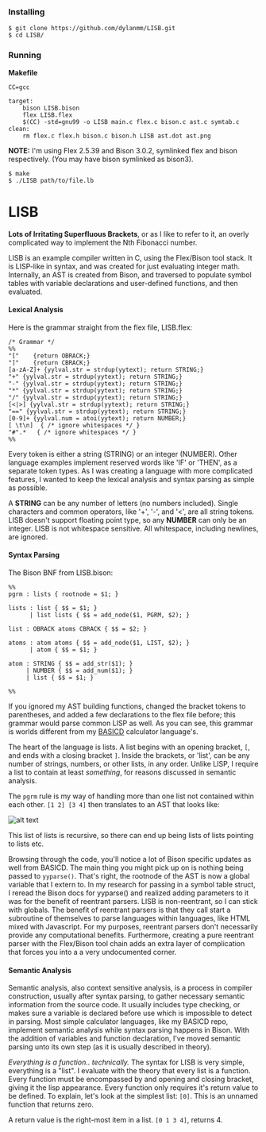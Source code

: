 ### Installing
```
$ git clone https://github.com/dylanmm/LISB.git
$ cd LISB/
```
### Running
**Makefile**
```
CC=gcc

target:
	bison LISB.bison
	flex LISB.flex
	$(CC) -std=gnu99 -o LISB main.c flex.c bison.c ast.c symtab.c
clean:
	rm flex.c flex.h bison.c bison.h LISB ast.dot ast.png
```
**NOTE:** I'm using Flex 2.5.39 and Bison 3.0.2, symlinked flex and bison respectively. (You may have bison symlinked as bison3).
```
$ make
$ ./LISB path/to/file.lb
```

# LISB
**Lots of Irritating Superfluous Brackets**, or as I like to refer to it, an overly complicated way to implement the Nth Fibonacci number.

LISB is an example compiler written in C, using the Flex/Bison tool stack. It is LISP-like in syntax, and was created for just evaluating integer math. Internally, an AST is created from Bison, and traversed to populate symbol tables with variable declarations and user-defined functions, and then evaluated.

#### Lexical Analysis
Here is the grammar straight from the flex file, LISB.flex:
```
/* Grammar */
%%
"["    {return OBRACK;}
"]"    {return CBRACK;}
[a-zA-Z]+ {yylval.str = strdup(yytext); return STRING;}
"+" {yylval.str = strdup(yytext); return STRING;}
"-" {yylval.str = strdup(yytext); return STRING;}
"*" {yylval.str = strdup(yytext); return STRING;}
"/" {yylval.str = strdup(yytext); return STRING;}
[<|>] {yylval.str = strdup(yytext); return STRING;}
"==" {yylval.str = strdup(yytext); return STRING;}
[0-9]+ {yylval.num = atoi(yytext); return NUMBER;}
[ \t\n]  { /* ignore whitespaces */ }
"#".*   { /* ignore whitespaces */ }
%%
```
Every token is either a string (STRING) or an integer (NUMBER). Other language examples implement reserved words like 'IF' or 'THEN', as a separate token types. As I was creating a language with more complicated features, I wanted to keep the lexical analysis and syntax parsing as simple as possible. 

A **STRING** can be any number of letters (no numbers included). Single characters and common operators, like '+', '-', and '<', are all string tokens. LISB doesn't support floating point type, so any **NUMBER** can only be an integer. LISB is not whitespace sensitive. All whitespace, including newlines, are ignored.

#### Syntax Parsing
The Bison BNF from LISB.bison:
```
%%
pgrm : lists { rootnode = $1; }

lists : list { $$ = $1; }
      | list lists { $$ = add_node($1, PGRM, $2); } 

list : OBRACK atoms CBRACK { $$ = $2; }
         
atoms : atom atoms { $$ = add_node($1, LIST, $2); }
      | atom { $$ = $1; }

atom : STRING { $$ = add_str($1); }
     | NUMBER { $$ = add_num($1); }
     | list { $$ = $1; }

%%
```
If you ignored my AST building functions, changed the bracket tokens to parentheses, and added a few declarations to the flex file before; this grammar would parse common LISP as well. As you can see, this grammar is worlds different from my [BASICD](https://github.com/dylanmm/basicd) calculator language's. 

The heart of the language is lists. A list begins with an opening bracket, `[`, and ends with a closing bracket `]`. Inside the brackets, or 'list', can be any number of strings, numbers, or other lists, in any order. Unlike LISP, I require a list to contain at least *something*, for reasons discussed in semantic analysis.

The `pgrm` rule is my way of handling more than one list not contained within each other. `[1 2] [3 4]` then translates to an AST that looks like:

![alt text](https://cdn.pbrd.co/images/2PZz6O5P.png)

This list of lists is recursive, so there can end up being lists of lists pointing to lists etc.

Browsing through the code, you'll notice a lot of Bison specific updates as well from BASICD. The main thing you might pick up on is nothing being passed to `yyparse()`. That's right, the rootnode of the AST is now a global variable that I extern to. In my research for passing in a symbol table struct, I reread the Bison docs for yyparse() and realized adding parameters to it was for the benefit of reentrant parsers. LISB is non-reentrant, so I can stick with globals. The benefit of reentrant parsers is that they call start a subroutine of themselves to parse languages within languages, like HTML mixed with Javascript. For my purposes, reentrant parsers don't necessarily provide any computational benefits. Furthermore, creating a pure reentrant parser with the Flex/Bison tool chain adds an extra layer of complication that forces you into a a very undocumented corner. 

#### Semantic Analysis
Semantic analysis, also context sensitive analysis, is a process in compiler construction, usually after syntax parsing, to gather necessary semantic information from the source code. It usually includes type checking, or makes sure a variable is declared before use which is impossible to detect in parsing. Most simple calculator languages, like my BASICD repo, implement semantic analysis while syntax parsing happens in Bison. With the addition of variables and function declaration, I've moved semantic parsing unto its own step (as it is usually described in theory).

*Everything is a function.. technically.* The syntax for LISB is very simple, everything is a "list". I evaluate with the theory that every list is a function. Every function must be encompassed by and opening and closing bracket, giving it the lisp appearance. Every function only requires it's return value to be defined. To explain, let's look at the simplest list: `[0]`. This is an unnamed function that returns zero.

A return value is the right-most item in a list. `[0 1 3 4]`, returns 4.